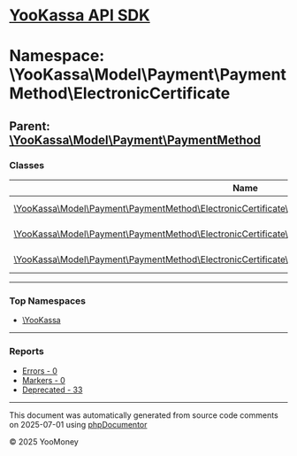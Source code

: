 # [YooKassa API SDK](../home.md)

# Namespace: \YooKassa\Model\Payment\PaymentMethod\ElectronicCertificate

## Parent: [\YooKassa\Model\Payment\PaymentMethod](../namespaces/yookassa-model-payment-paymentmethod.md)

### Classes

| Name | Summary |
| ---- | ------- |
| [\YooKassa\Model\Payment\PaymentMethod\ElectronicCertificate\ElectronicCertificate](../classes/YooKassa-Model-Payment-PaymentMethod-ElectronicCertificate-ElectronicCertificate.md) | Класс, представляющий модель ElectronicCertificate. |
| [\YooKassa\Model\Payment\PaymentMethod\ElectronicCertificate\ElectronicCertificateApprovedPaymentArticle](../classes/YooKassa-Model-Payment-PaymentMethod-ElectronicCertificate-ElectronicCertificateApprovedPaymentArticle.md) | Класс, представляющий модель ElectronicCertificateApprovedPaymentArticle. |
| [\YooKassa\Model\Payment\PaymentMethod\ElectronicCertificate\ElectronicCertificatePaymentData](../classes/YooKassa-Model-Payment-PaymentMethod-ElectronicCertificate-ElectronicCertificatePaymentData.md) | Класс, представляющий модель ElectronicCertificatePaymentData. |

---

### Top Namespaces

* [\YooKassa](../namespaces/yookassa.md)

---

### Reports
* [Errors - 0](../reports/errors.md)
* [Markers - 0](../reports/markers.md)
* [Deprecated - 33](../reports/deprecated.md)

---

This document was automatically generated from source code comments on 2025-07-01 using [phpDocumentor](http://www.phpdoc.org/)

&copy; 2025 YooMoney
